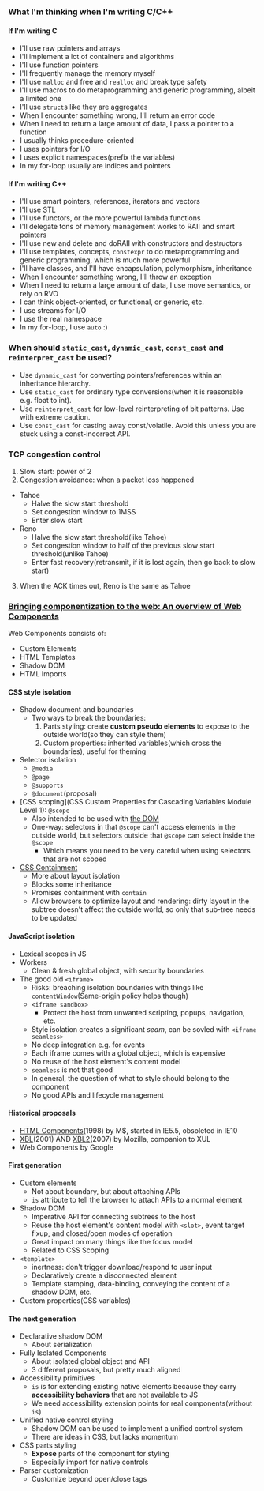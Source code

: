 ### What I'm thinking when I'm writing C/C++

#### If I'm writing C

* I'll use raw pointers and arrays
* I'll implement a lot of containers and algorithms
* I'll use function pointers
* I'll frequently manage the memory myself
* I'll use `malloc` and free and `realloc` and break type safety
* I'll use macros to do metaprogramming and generic programming, albeit a limited one
* I'll use `struct`s like they are aggregates
* When I encounter something wrong, I'll return an error code
* When I need to return a large amount of data, I pass a pointer to a function
* I usually thinks procedure-oriented
* I uses pointers for I/O
* I uses explicit namespaces(prefix the variables)
* In my for-loop usually are indices and pointers

#### If I'm writing C++

* I'll use smart pointers, references, iterators and vectors
* I'll use STL
* I'll use functors, or the more powerful lambda functions
* I'll delegate tons of memory management works to RAII and smart pointers
* I'll use new and delete and doRAII with constructors and destructors
* I'll use templates, concepts, `constexpr` to do metaprogramming and generic programming, which is much more powerful
* I'll have classes, and I'll have encapsulation, polymorphism, inheritance
* When I encounter something wrong, I'll throw an exception
* When I need to return a large amount of data, I use move semantics, or rely on RVO
* I can think object-oriented, or functional, or generic, etc.
* I use streams for I/O
* I use the real namespace
* In my for-loop, I use `auto` :)

### When should `static_cast`, `dynamic_cast`, `const_cast` and `reinterpret_cast` be used?

* Use `dynamic_cast` for converting pointers/references within an inheritance hierarchy.
* Use `static_cast` for ordinary type conversions(when it is reasonable e.g. float to int).
* Use `reinterpret_cast` for low-level reinterpreting of bit patterns. Use with extreme caution.
* Use `const_cast` for casting away const/volatile. Avoid this unless you are stuck using a const-incorrect API.

### TCP congestion control

1. Slow start: power of 2
2. Congestion avoidance: when a packet loss happened
  * Tahoe
    * Halve the slow start threshold
    * Set congestion window to 1MSS
    * Enter slow start
  * Reno
    * Halve the slow start threshold(like Tahoe)
    * Set congestion window to half of the previous slow start threshold(unlike Tahoe)
    * Enter fast recovery(retransmit, if it is lost again, then go back to slow start)
3. When the ACK times out, Reno is the same as Tahoe

### [Bringing componentization to the web: An overview of Web Components](http://blogs.windows.com/msedgedev/2015/07/14/bringing-componentization-to-the-web-an-overview-of-web-components/)

Web Components consists of:

* Custom Elements
* HTML Templates
* Shadow DOM
* HTML Imports

#### CSS style isolation

* Shadow document and boundaries
  * Two ways to break the boundaries:
    1. Parts styling: create **custom pseudo elements** to expose to the outside world(so they can style them)
    2. Custom properties: inherited variables(which cross the boundaries), useful for theming
* Selector isolation
  * `@media`
  * `@page`
  * `@supports`
  * `@document`(proposal)
* [CSS scoping](CSS Custom Properties for Cascading Variables Module Level 1): `@scope`
  * Also intended to be used with [the DOM](https://drafts.csswg.org/css-scoping/#scope)
  * One-way: selectors in that `@scope` can't access elements in the outside world, but selectors outside that `@scope` can select inside the `@scope`
    * Which means you need to be very careful when using selectors that are not scoped
* [CSS Containment](http://dev.w3.org/csswg/css-containment/)
  * More about layout isolation
  * Blocks some inheritance
  * Promises containment with `contain`
  * Allow browsers to optimize layout and rendering: dirty layout in the subtree doesn't affect the outside world, so only that sub-tree needs to be updated

#### JavaScript isolation

* Lexical scopes in JS
* Workers
  * Clean & fresh global object, with security boundaries
* The good old `<iframe>`
  * Risks: breaching isolation boundaries with things like `contentWindow`(Same-origin policy helps though)
  * `<iframe sandbox>`
    * Protect the host from unwanted scripting, popups, navigation, etc.
  * Style isolation creates a significant *seam*, can be sovled with `<iframe seamless>`
  * No deep integration e.g. for events
  * Each iframe comes with a global object, which is expensive
  * No reuse of the host element's content model
  * `seamless` is not that good
  * In general, the question of what to style should belong to the component
  * No good APIs and lifecycle management

#### Historical proposals

* [HTML Components](http://www.w3.org/TR/NOTE-HTMLComponents)(1998) by M$, started in IE5.5, obsoleted in IE10
* [XBL](http://www.w3.org/TR/2001/NOTE-xbl-20010223/)(2001) AND [XBL2](http://www.w3.org/TR/xbl/)(2007) by Mozilla, companion to XUL
* Web Components by Google

#### First generation

* Custom elements
  * Not about boundary, but about attaching APIs
  * `is` attribute to tell the browser to attach APIs to a normal element
* Shadow DOM
  * Imperative API for connecting subtrees to the host
  * Reuse the host element's content model with `<slot>`, event target fixup, and closed/open modes of operation
  * Great impact on many things like the focus model
  * Related to CSS Scoping
* `<template>`
  * inertness: don't trigger download/respond to user input
  * Declaratively create a disconnected element
  * Template stamping, data-binding, conveying the content of a shadow DOM, etc.
* Custom properties(CSS variables)

#### The next generation

* Declarative shadow DOM
  * About serialization
* Fully Isolated Components
  * About isolated global object and API
  * 3 different proposals, but pretty much aligned
* Accessibility primitives
  * `is` is for extending existing native elements because they carry **accessibility behaviors** that are not available to JS
  * We need accessibility extension points for real components(without `is`)
* Unified native control styling
  * Shadow DOM can be used to implement a unified control system
  * There are ideas in CSS, but lacks momentum
* CSS parts styling
  * **Expose** parts of the component for styling
  * Especially import for native controls
* Parser customization
  * Customize beyond open/close tags